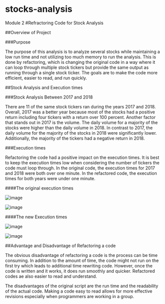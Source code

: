 # stocks-analysis
Module 2
#Refractoring Code for Stock Analysis 

##Overview of Project 

###Purpose

The purpose of this analysis is to analyze several stocks while maintaining a low run time and not utilizing too much memory to run the analysis. This is done by refactoring, which is changing the original code in a way where it can loop through multiple stock tickers but provide the same output as running through a single stock ticker. The goals are to make the code more efficient, easier to read, and run quickly.  

##Stock Analysis and Execution times 

###Stock Analysis Between 2017 and 2018

There are 11 of the same stock tickers ran during the years 2017 and 2018. Overall, 2017 was a better year because most of the stocks had a positive return including four tickers with a return over 100 percent. Another factor that stands out in 2017 is the volume. The daily volume for a majority of the stocks were higher than the daily volume in 2018. In contrast to 2017, the daily volume for the majority of the stocks in 2018 were significantly lower. Additionally, the majority of the tickers had a negative return in 2018.   

###Execution times 

Refactoring the code had a positive impact on the execution times. It is best to keep the execution times low when considering the number of tickers the code must loop through. In the original code, the execution times for 2017 and 2018 were both over one minute. In the refactored code, the execution times for both years were under one minute.  

####The original execution times

![image](https://user-images.githubusercontent.com/99801608/159138439-fdedd641-0f56-413a-908e-c0dc7550380a.png)

![image](https://user-images.githubusercontent.com/99801608/159138448-a9feb204-4d6e-4262-9975-7c40f4f1eeb6.png)

####The new Execution times

![image](https://user-images.githubusercontent.com/99801608/159138453-f094d18b-af8b-4663-aee6-f15fdf1a0ab6.png)
   
![image](https://user-images.githubusercontent.com/99801608/159138457-b30a2459-e60b-41fa-a050-3d9bb86e9431.png)
      
##Advantage and Disadvantage of Refactoring a code 

The obvious disadvantage of refactoring a code is the process can be time consuming. In addition to the amount of time, the code might not run on the first try which leads to additional time rewriting code. However, once the code is written and it works, it does run smoothly and quicker. Refactored codes ae also easier to read and understand.  

The disadvantages of the original script are the run time and the readability of the actual code. Making a code easy to read  allows for more effective revisions especially when programmers are working in a group.  

